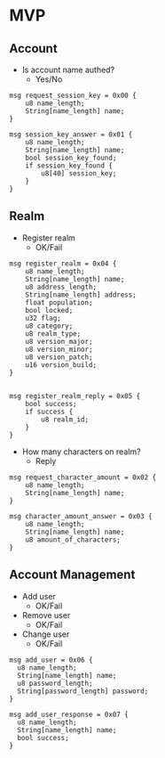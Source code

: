# MVP

## Account

* Is account name authed?
    * Yes/No

```
msg request_session_key = 0x00 {
    u8 name_length;
    String[name_length] name;
}

msg session_key_answer = 0x01 {
    u8 name_length;
    String[name_length] name;
    bool session_key_found;
    if session_key_found {
        u8[40] session_key;
    }
}
```

## Realm

* Register realm
    * OK/Fail

```
msg register_realm = 0x04 {
    u8 name_length;
    String[name_length] name;
    u8 address_length;
    String[name_length] address;
    float population;
    bool locked;
    u32 flag;
    u8 category;
    u8 realm_type;
    u8 version_major;
    u8 version_minor;
    u8 version_patch;
    u16 version_build;
}


msg register_realm_reply = 0x05 {
    bool success;
    if success {
        u8 realm_id;
    }
}
```

* How many characters on realm?
    * Reply

```
msg request_character_amount = 0x02 {
    u8 name_length;
    String[name_length] name;
}

msg character_amount_answer = 0x03 {
    u8 name_length;
    String[name_length] name;
    u8 amount_of_characters;
}
```

## Account Management

* Add user
    * OK/Fail
* Remove user
    * OK/Fail
* Change user
    * OK/Fail

```
msg add_user = 0x06 {
  u8 name_length;
  String[name_length] name;
  u8 password_length;
  String[password_length] password;
}

msg add_user_response = 0x07 {
  u8 name_length;
  String[name_length] name;
  bool success;
}
```
